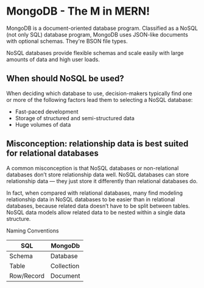 # MongoDB - The M in MERN!

MongoDB is a document-oriented database program. Classified as a NoSQL (not only SQL) database program, MongoDB uses JSON-like documents with optional schemas. They're BSON file types.

NoSQL databases provide flexible schemas and scale easily with large amounts of data and high user loads.

## When should NoSQL be used?

When deciding which database to use, decision-makers typically find one or more of the following factors lead them to selecting a NoSQL database:

- Fast-paced development
- Storage of structured and semi-structured data
- Huge volumes of data

## Misconception: relationship data is best suited for relational databases

A common misconception is that NoSQL databases or non-relational databases don’t store relationship data well. NoSQL databases can store relationship data — they just store it differently than relational databases do.

In fact, when compared with relational databases, many find modeling relationship data in NoSQL databases to be easier than in relational databases, because related data doesn’t have to be split between tables. NoSQL data models allow related data to be nested within a single data structure.

Naming Conventions

|SQL       |MongoDb   |
|----------|----------|
|Schema    |Database  |
|Table     |Collection|
|Row/Record|Document  |
